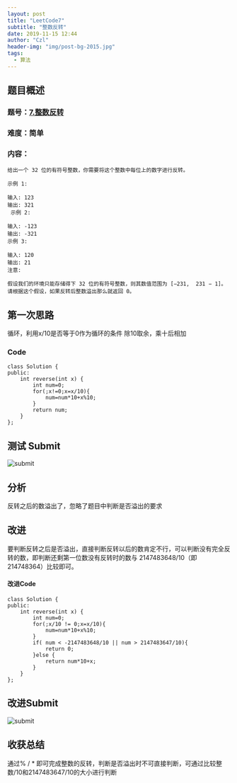 ```yaml
---
layout: post
title: "LeetCode7"
subtitle: "整数反转"
date: 2019-11-15 12:44
author: "Czl"
header-img: "img/post-bg-2015.jpg"
tags:
  - 算法
---
```


## 题目概述

### 题号：[7.整数反转]("https://leetcode-cn.com/problems/reverse-integer/")

### 难度：简单

### 内容：

```
给出一个 32 位的有符号整数，你需要将这个整数中每位上的数字进行反转。

示例 1:

输入: 123
输出: 321
 示例 2:

输入: -123
输出: -321
示例 3:

输入: 120
输出: 21
注意:

假设我们的环境只能存储得下 32 位的有符号整数，则其数值范围为 [−231,  231 − 1]。请根据这个假设，如果反转后整数溢出那么就返回 0。

```


## 第一次思路

循环，利用x/10是否等于0作为循环的条件
除10取余，乘十后相加

### Code

```
class Solution {
public:
    int reverse(int x) {
        int num=0;
        for(;x!=0;x=x/10){
            num=num*10+x%10;
        }
        return num;
    }
};
```

## 测试 Submit

![submit](http://ww1.sinaimg.cn/large/006Gc1hlly1g8yle6fh2mj30vp03zglm.jpg)

## 分析

反转之后的数溢出了，忽略了题目中判断是否溢出的要求

## 改进

要判断反转之后是否溢出，直接判断反转以后的数肯定不行，可以判断没有完全反转的数，即判断还剩第一位数没有反转时的数与 2147483648/10（即 214748364）比较即可。 

#### 改进Code

```
class Solution {
public:
    int reverse(int x) {
        int num=0;
        for(;x/10 != 0;x=x/10){
            num=num*10+x%10;
        }
        if( num < -2147483648/10 || num > 2147483647/10){
            return 0;
        }else {
            return num*10+x;
        }
    }
};
```

## 改进Submit

![submit](http://ww1.sinaimg.cn/large/006Gc1hlly1g8ylplg21nj30k602b3yc.jpg)

## 收获总结

通过% / * 即可完成整数的反转，判断是否溢出时不可直接判断，可通过比较整数/10和2147483647/10的大小进行判断